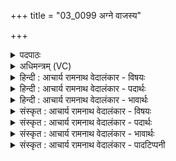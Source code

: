 +++
title = "03_0099 अग्ने वाजस्य"

+++
<details><summary>पदपाठः</summary>

अ꣡ग्ने꣢꣯। वा꣡ज꣢꣯स्य। गो꣡म꣢꣯तः। ई꣡शा꣢꣯नः। स꣣हसः। यहो। अस्मे꣡इ꣢ति। दे꣣हि। जातवेदः। जात। वेदः। म꣡हि꣢꣯। श्र꣡वः꣢꣯। ९९।
</details>

<details><summary>अधिमन्त्रम् (VC)</summary>

- अग्निः
- गोतमो राहूगणः
- उष्णिक्
- ऋषभः
- आग्नेयं काण्डम्
</details>

<details><summary>हिन्दी : आचार्य रामनाथ वेदालंकार - विषयः</summary>

अगले मन्त्र में परमात्मा विद्वान् और राजा से प्रार्थना की गयी है।
</details>

<details><summary>हिन्दी : आचार्य रामनाथ वेदालंकार - पदार्थः</summary>

पदार्थान्वयभाषाः -  हे (सहसः यहो) बल के पुतले, बलियों में बली, (जातवेदः) सर्वज्ञ, सर्वव्यापक, सब धन और ज्ञान के उत्पादक (अग्ने) ज्योतिर्मय परमात्मन् ! अथवा, हे (सहसः यहो) शत्रुपराजयशील, बलवान् पिता के पुत्र, (जातवेदः) शास्त्रों के ज्ञाता (अग्ने) विद्वन् वा राजन् ! (गोमतः) प्रशस्त गाय, पृथिवी, वेदवाणी आदि से युक्त (वाजस्य) ऐश्वर्य के (ईशानः) अधीश्वर आप (अस्मे) हमें (महि) महान् (श्रवः) कीर्ति, प्रशंसा और धन-धान्य आदि (देहि) प्रदान कीजिए ॥३॥ इस मन्त्र में श्लेषालङ्कार है ॥३॥
</details>

<details><summary>हिन्दी : आचार्य रामनाथ वेदालंकार - भावार्थः</summary>

भावार्थभाषाः -  मनुष्यों को चाहिए कि जगदीश्वर की उपासना से पुरुषार्थी होकर अपने पुरुषार्थ से और सब शास्त्र पढ़े हुए विद्वानों तथा राजनीतिज्ञ राजा की सहायता से समस्त धन, धान्य, विद्या, साम्राज्य आदि ऐश्वर्य और अत्यन्त विस्तीर्ण यश को प्राप्त करें ॥३॥
</details>

<details><summary>संस्कृत : आचार्य रामनाथ वेदालंकार - विषयः</summary>

अथ परमात्मा, विद्वान् नृपतिश्च प्रार्थ्यते।
</details>

<details><summary>संस्कृत : आचार्य रामनाथ वेदालंकार - पदार्थः</summary>

पदार्थान्वयभाषाः -  हे (सहसः यहो) बलस्य पुत्र पुत्तलक वा, बलिनां बलिन्२। सहः इति बलनाम। निघं० २।९, यहुः इत्यपत्यनाम। निघं० २।२। (जातवेदः) सर्वज्ञ, सर्वव्यापक, सर्वधनज्ञानोत्पादक (अग्ने) ज्योतिर्मय परमात्मन् ! यद्वा, हे (सहसः यहो) शत्रुपराजयशीलस्य बलवतो वा पितुः पुत्र३। सहते इति सहाः तस्य, षह अभिभवे इति धातोः औणादिकोऽसुन् प्रत्ययः। यद्वा सहस्वतः इति प्राप्ते मतुब्लोपः। (जातवेदः) जातं वेदो विज्ञानं यस्य तादृश शास्त्रज्ञ अग्ने विद्वन् राजन् वा ! (गोमतः) प्रशस्तधेनुपृथिवीवेदवागादियुक्तस्य (वाजस्य) ऐश्वर्यस्य (ईशानः) अधीश्वरः त्वम् (अस्मे) अस्मभ्यम्। अस्मच्छब्दात् सुपां सुलुक्० अ० ७।१।३९ इति चतुर्थीबहुवचनस्य शे आदेशः। (महि) महत् (श्रवः) कीर्तिं, प्रशंसां, धनधान्यादिकं च। श्रवः श्रवणीयं यशः। निरु० ११।७, प्रशंसाम्। निरु० ४।२३, अन्नम्। निघं० २।७, धनम्। निघं० २।१०। (देहि) प्रयच्छ ॥३॥४ अत्र श्लेषालङ्कारः ॥३॥
</details>

<details><summary>संस्कृत : आचार्य रामनाथ वेदालंकार - भावार्थः</summary>

भावार्थभाषाः -  मनुष्यैर्जगदीश्वरस्योपासनया पुरुषार्थिभिर्भूत्वा स्वपुरुषार्थेन किञ्च गृहीतसर्वशास्त्राणां विदुषां राजनीतिज्ञस्य नृपतेश्च साहाय्येन निखिलं धनधान्यविद्यासाम्राज्यादिकमैश्वर्यं, सुविस्तीर्णं यशश्च प्राप्तव्यम् ॥३॥
</details>

<details><summary>संस्कृत : आचार्य रामनाथ वेदालंकार - पादटिप्पनी</summary>

टिप्पणी:   १. ऋ० १।७९।४, य० १५।३५ ऋषिः परमेष्ठी। उभयत्र देहि इत्यस्य स्थाने धेहि इति पाठः। साम० १५६१। २. यो हि यस्य गुणस्य पुत्रस्तस्मिन् तद्गुणस्यातिशयः सूच्यते। ३. ‘सहसः बलवतः यहो सुसन्तान इति य० १५।३५ भाष्ये—द०। ४. दयानन्दर्षिर्मन्त्रमिमम् ऋग्भाष्ये यजुर्भाष्ये च विद्वत्पक्षे व्याख्यातवान्।
</details>